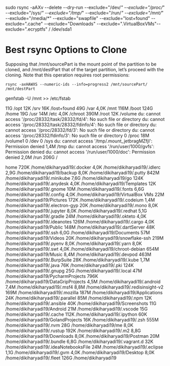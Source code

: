 sudo rsync -aAXv --delete --dry-run --exclude="/dev/*" --exclude="/proc/*" --exclude="/sys/*" --exclude="/tmp/*" --exclude="/run/*" --exclude="/mnt/*" --exclude="/media/*" --exclude="swapfile" --exclude="lost+found" --exclude=".cache" --exclude="Downloads" --exclude=".VirtualBoxVMs"--exclude=".ecryptfs" / /dev/sda1
# Best rsync Options to Clone
Supposing that /mnt/sourcePart is the mount point of the partition to be cloned, and /mnt/destPart that of the target partition, let’s proceed with the cloning. Note that this operation requires root permissions:
```
rsync -axHAWXS --numeric-ids --info=progress2 /mnt/sourcePart/ /mnt/destPart
```

genfstab -U /mnt >> /etc/fstab


11G	/opt
12K	/srv
16K	/lost+found
49G	/var
4,0K	/mnt
116M	/boot
124G	/home
19G	/usr
14M	/etc
4,0K	/chroot
390M	/root
12K	/volume
du: cannot access '/proc/28332/task/28332/fd/4': No such file or directory
du: cannot access '/proc/28332/task/28332/fdinfo/4': No such file or directory
du: cannot access '/proc/28332/fd/3': No such file or directory
du: cannot access '/proc/28332/fdinfo/3': No such file or directory
0	/proc
18M	/volume1
0	/dev
0	/sys
du: cannot access '/tmp/.mount_jetbragMZfjI': Permission denied
1,4M	/tmp
du: cannot access '/run/user/1000/gvfs': Permission denied
du: cannot access '/run/user/1000/doc': Permission denied
2,0M	/run
206G	/

home
720K	/home/dikiharyadi19/.docker
4,0K	/home/dikiharyadi19/.idlerc
2,9G	/home/dikiharyadi19/backup
8,0K	/home/dikiharyadi19/.putty
842M	/home/dikiharyadi19/.minikube
7,6G	/home/dikiharyadi19/go
124K	/home/dikiharyadi19/.anydesk
4,0K	/home/dikiharyadi19/Templates
12K	/home/dikiharyadi19/.gnome
10M	/home/dikiharyadi19/.fonts
6,6G	/home/dikiharyadi19/.config
4,0K	/home/dikiharyadi19/VirtualBox VMs
22M	/home/dikiharyadi19/Pictures
172K	/home/dikiharyadi19/.codeium
1,4M	/home/dikiharyadi19/.electron-gyp
20K	/home/dikiharyadi19/.mono
8,0K	/home/dikiharyadi19/.jupyter
8,0K	/home/dikiharyadi19/.redhat
5,1G	/home/dikiharyadi19/.gradle
24M	/home/dikiharyadi19/.okteto
4,0K	/home/dikiharyadi19/.ideanotes
126M	/home/dikiharyadi19/.cargo
4,0K	/home/dikiharyadi19/Public
148M	/home/dikiharyadi19/.dartServer
48K	/home/dikiharyadi19/.ssh
6,0G	/home/dikiharyadi19/Documents
57M	/home/dikiharyadi19/Videos
20K	/home/dikiharyadi19/snowflake-ssh
219M	/home/dikiharyadi19/.pyenv
8,0K	/home/dikiharyadi19/.yarn
8,0K	/home/dikiharyadi19/.swt
4,0K	/home/dikiharyadi19/chroot-debian
654M	/home/dikiharyadi19/Music
8,4M	/home/dikiharyadi19/.devpod
463M	/home/dikiharyadi19/.BurpSuite
28K	/home/dikiharyadi19/.kube
1,7M	/home/dikiharyadi19/.java
76K	/home/dikiharyadi19/.pki
124K	/home/dikiharyadi19/.gnupg
25G	/home/dikiharyadi19/.local
47M	/home/dikiharyadi19/PycharmProjects
796K	/home/dikiharyadi19/DataGripProjects
4,5M	/home/dikiharyadi19/.android
7,4M	/home/dikiharyadi19/.msf4
8,8M	/home/dikiharyadi19/.redisinsight-v2
169M	/home/dikiharyadi19/.mozilla
187M	/home/dikiharyadi19/Applications
24K	/home/dikiharyadi19/.parallel
85M	/home/dikiharyadi19/.npm
12K	/home/dikiharyadi19/.ansible
40K	/home/dikiharyadi19/Screenshots
11G	/home/dikiharyadi19/Android
21M	/home/dikiharyadi19/.vscode
15G	/home/dikiharyadi19/.cache
112K	/home/dikiharyadi19/.ipython
60K	/home/dikiharyadi19/GolandProjects
16K	/home/dikiharyadi19/.zsh
555M	/home/dikiharyadi19/.nvm
28G	/home/dikiharyadi19/me
8,0K	/home/dikiharyadi19/.rustup
192K	/home/dikiharyadi19/.m2
8,8G	/home/dikiharyadi19/Downloads
8,0K	/home/dikiharyadi19/Postman
20M	/home/dikiharyadi19/.bundle
6,8G	/home/dikiharyadi19/.vagrant.d
32K	/home/dikiharyadi19/.ideaNotebooksFile
24M	/home/dikiharyadi19/.eclipse
1,1G	/home/dikiharyadi19/.gvm
4,0K	/home/dikiharyadi19/Desktop
8,0K	/home/dikiharyadi19/.fleet
126G	/home/dikiharyadi19
